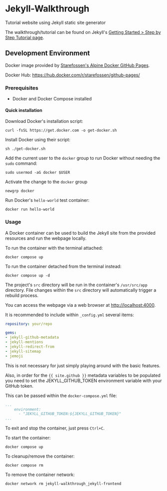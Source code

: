 # Jekyll-Walkthrough

Tutorial website using Jekyll static site generator

The walkthrough/tutorial can be found on Jekyll's [Getting Started > Step by
Step Tutorial page](https://jekyllrb.com/docs/step-by-step/).

## Development Environment

Docker image provided by [Starefossen's Alpine Docker GitHub
Pages](https://github.com/Starefossen/docker-github-pages).

Docker Hub: <https://hub.docker.com/r/starefossen/github-pages/>

### Prerequisites

- Docker and Docker Compose installed

#### Quick installation

Download Docker's installation script:

```console
curl -fsSL https://get.docker.com -o get-docker.sh
```

Install Docker using their script:

```console
sh ./get-docker.sh
```

Add the current user to the `docker` group to run Docker without needing the
`sudo` command:

```console
sudo usermod -aG docker $USER
```

Activate the change to the `docker` group

```console
newgrp docker
```

Run Docker's `hello-world` test container:

```console
docker run hello-world
```

### Usage

A Docker container can be used to build the Jekyll site from the provided resources
and run the webpage locally.

To run the container with the terminal attached:

```console
docker compose up
```

To run the container detached from the terminal instead:

```console
docker compose up -d
```

The project's `src` directory will be run in the container's `/usr/src/app` directory.
File changes within the `src` directory will automatically trigger a rebuild
process.

You can access the webpage via a web browser at <http://localhost:4000>.

It is recommended to include within `_config.yml` several items:

```_config.yml
repository: your/repo

gems:
- jekyll-github-metadata
- jekyll-mentions
- jekyll-redirect-from
- jekyll-sitemap
- jemoji
```

This is not necessary for just simply playing around with the basic features.

Also, in order for the `{{ site.github }}` metadata variables to be populated
you need to set the JEKYLL_GITHUB_TOKEN environment variable with your GitHub
token.

This can be passed within the `docker-compose.yml` file:

```docker-compose.yml
...
    environment:
      - "JEKYLL_GITHUB_TOKEN:${JEKYLL_GITHUB_TOKEN}"
...
```

To exit and stop the container, just press `Ctrl+C`.

To start the container:

```console
docker compose up
```

To cleanup/remove the container:

```console
docker compose rm
```

To remove the container network:

```console
docker network rm jekyll-walkthrough_jekyll-frontend
```
